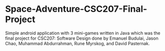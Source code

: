 # Space-Adventure-CSC207-Final-Project
Simple android application with 3 mini-games written in Java which was the final project for CSC207: Software Design done by Emanuel Budulai, Jason Chao, Muhammad Abdurrahman, Rune Myrskog, and David Pasternak.
